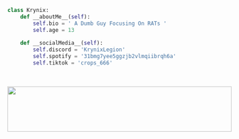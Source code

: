 ```python
class Krynix:
    def __aboutMe__(self):
        self.bio = ' A Dumb Guy Focusing On RATs '
        self.age = 13
      
    def __socialMedia__(self):
        self.discord = 'KrynixLegion'
        self.spotify = '31bmg7yee5ggzjb2vlmqiibrqh6a'
        self.tiktok = 'crops_666'
```
<br/>
<p align="center">
  <img src="https://discord.c99.nl/widget/theme-4/880840860210720848.png" width="503.62500" height="102"/>
</p>
